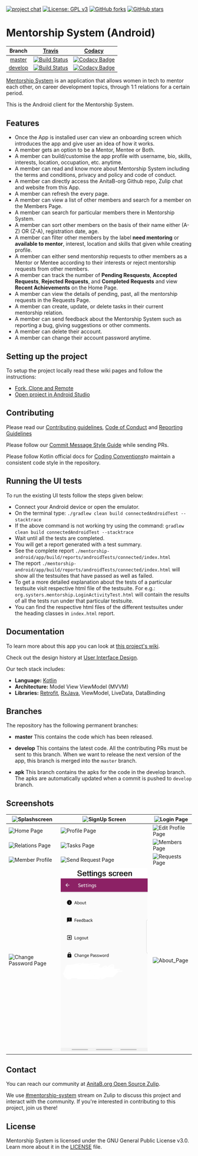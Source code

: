 
[![project chat](https://img.shields.io/badge/zulip-join_chat-brightgreen.svg?logo=zulip)](https://anitab-org.zulipchat.com/#narrow/stream/222534-mentorship-system)
[![License: GPL v3](https://img.shields.io/badge/License-GPL%20v3-blue.svg?logo=GNU)](http://www.gnu.org/licenses/gpl-3.0)
[![GitHub forks](https://img.shields.io/github/forks/anitab-org/mentorship-android?style=social)](https://github.com/anitab-org/mentorship-android/network)
[![GitHub stars](https://img.shields.io/github/stars/anitab-org/mentorship-android?style=social)](https://github.com/anitab-org/mentorship-android/stargazers)

# Mentorship System (Android)

| Branch | [Travis](https://travis-ci.org/) | [Codacy](https://www.codacy.com/) |
| :---: | :---: | :---: |
| [master](https://github.com/anitab-org/mentorship-android/tree/master) | [![Build Status](https://img.shields.io/travis/com/anitab-org/mentorship-android/master?logo=travis)](https://travis-ci.org/anitab-org/mentorship-android) | [![Codacy Badge](https://api.codacy.com/project/badge/Grade/ee27e44e4ac646e0afe440173ea47823?branch=master)](https://www.codacy.com/app/m-murad/mentorship-android) |
| [develop](https://github.com/anitab-org/mentorship-android/tree/develop) | [![Build Status](https://img.shields.io/travis/com/anitab-org/mentorship-android/develop?logo=travis)](https://travis-ci.org/anitab-org/mentorship-android) | [![Codacy Badge](https://api.codacy.com/project/badge/Grade/ee27e44e4ac646e0afe440173ea47823?branch=develop)](https://www.codacy.com/app/m-murad/mentorship-android) |

[Mentorship System](https://github.com/anitab-org/mentorship-backend) is an application that allows women in tech to mentor each other, on career development topics, through 1:1 relations for a certain period.

This is the Android client for the Mentorship System.

## Features
* Once the App is installed user can view an onboarding screen which introduces the app and give user an idea of how it works.
* A member gets an option to be a Mentor, Mentee or Both.
* A member can build/customise the app profile with username, bio, skills, interests, location, occupation, etc. anytime. 
* A member can read and know more about Mentorship System including the terms and conditions, privacy and policy and code of conduct.
* A member can directly access the AnitaB-org Github repo, Zulip chat and website from this App.
* A member can refresh the every page.
* A member can view a list of other members and search for a member on the Members Page.
* A member can search for particular members there in Mentorship System.
* A member can sort other members on the basis of their name either (A-Z) OR (Z-A), registration date, age.
* A member can filter other members by the label **need mentoring** or **available to mentor**, interest, location and skills that given while creating profile.
* A member can either send mentorship requests to other members as a Mentor or Mentee according to their interests or reject mentorship requests from other members.
* A member can track the number of **Pending Resquests**, **Accepted Requests**, **Rejected Requests**, and **Completed Requests** and view **Recent Achievements** on the Home Page.  
* A member can view the details of pending, past, all the mentorship requests in the Requests Page.
* A member can create, update, or delete tasks in their current mentorship relation.
* A member can send feedback about the Mentorship System such as reporting a bug, giving suggestions or other comments.
* A member can delete their account.
* A member can change their account password anytime.

## Setting up the project

To setup the project locally read these wiki pages and follow the instructions:

 - [Fork, Clone and Remote](https://github.com/anitab-org/mentorship-android/wiki/Fork%2C-Clone-%26-Remote)
 - [Open project in Android Studio](https://github.com/anitab-org/mentorship-android/wiki/Open-the-project-in-Android-Studio)

## Contributing 

Please read our [Contributing guidelines](https://github.com/anitab-org/mentorship-android/blob/develop/.github/CONTRIBUTING.md), [Code of Conduct](http://systers.io/code-of-conduct) and [Reporting Guidelines](http://systers.io/reporting-guidelines)

Please follow our [Commit Message Style Guide](https://github.com/anitab-org/mentorship-android/wiki/Commit-Message-Style-Guide) while sending PRs.

Please follow Kotlin official docs for [Coding Conventions](https://kotlinlang.org/docs/reference/coding-conventions.html)to maintain a consistent code style in the repository.

## Running the UI tests

To run the existing UI tests follow the steps given below:
* Connect your Android device or open the emulator.
* On the terminal type: `./gradlew clean build connectedAndroidTest --stacktrace`
* If the above command is not working try using the command: `gradlew clean build connectedAndroidTest --stacktrace`
* Wait until all the tests are completed.
* You will get a report generated with a test summary.
* See the complete report `./mentorship-android/app/build/reports/androidTests/connected/index.html`
* The report `./mentorship-android/app/build/reports/androidTests/connected/index.html` will show all the testsuites that have passed as well as failed.
* To get a more detailed explanation about the tests of a particular testsuite visit respective html file of the testsuite.
  For e.g.: `org.systers.mentorship.LoginActivityTest.html` will contain the results of all the tests run under that particular testsuite.
* You can find the respective html files of the different testsuites under the heading classes in `index.html` report.

## Documentation

To learn more about this app you can look at [this project's wiki](https://github.com/anitab-org/mentorship-android/wiki).

Check out the design history at [User Interface Design](https://github.com/anitab-org/mentorship-android/wiki/User-Interface-Design).

Our tech stack includes:
- **Language:** [Kotlin](https://kotlinlang.org/)
- **Architecture:** Model View ViewModel (MVVM)
- **Libraries:** [Retrofit](http://square.github.io/retrofit/), [RxJava](https://github.com/ReactiveX/RxJava), ViewModel, LiveData, DataBinding

## Branches

The repository has the following permanent branches:

 * **master** This contains the code which has been released.

 * **develop** This contains the latest code. All the contributing PRs must be sent to this branch. When we want to release the next version of the app, this branch is merged into the `master` branch.

 * **apk** This branch contains the apks for the code in the develop branch. The apks are automatically updated when a commit is pushed to `develop` branch.

## Screenshots
|![Splashscreen](Screenshots/Splashscreen.png)|![SignUp Screen](Screenshots/SignUp%20Screen.png)|![Login Page](Screenshots/Login%20Page.png)| 
|---|---|---|
|![Home Page](Screenshots/Home%20Page.png)|![Profile Page](Screenshots/Profile%20Page.png)|![Edit Profile Page](Screenshots/Edit%20Profile%20Page.png)| 
|![Relations Page](Screenshots/Relations%20Page.png)|![Tasks Page](Screenshots/Tasks%20Page.png)|![Members Page](Screenshots/Members%20Page.png)
|![Member Profile](Screenshots/Member%20Profile%20Page.png)|![Send Request Page](Screenshots/Send%20Request%20Page.png)|![Requests Page](Screenshots/Requests%20Page.png)|
![Change Password Page](Screenshots/Change%20Password%20Page.png)|![Settings Screen](Screenshots/Logout%20Screen(updated).png)|![About_Page](Screenshots/About%20Page.png)|

## Contact

You can reach our community at [AnitaB.org Open Source Zulip](https://anitab-org.zulipchat.com/).

We use [#mentorship-system](https://anitab-org.zulipchat.com/#narrow/stream/222534-mentorship-system) stream on Zulip to discuss this project and interact with the community. If you're interested in contributing to this project, join us there!

## License

Mentorship System is licensed under the GNU General Public License v3.0. Learn more about it in the [LICENSE](LICENSE) file.
